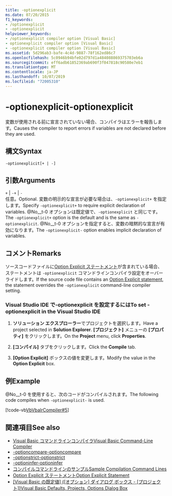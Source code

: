 ```yaml
---
title: -optionexplicit
ms.date: 07/20/2015
f1_keywords:
- /optionexplicit
- -optionexplicit
helpviewer_keywords:
- /optionexplicit compiler option [Visual Basic]
- optionexplicit compiler option [Visual Basic]
- -optionexplicit compiler option [Visual Basic]
ms.assetid: 5d296ab3-bafe-4c4d-9887-78f162ed86c7
ms.openlocfilehash: 5c0946b94bfe02d797d1a484088869375703eb6a
ms.sourcegitcommit: eff6adb61852369ab690f3f047818c90580e7eb1
ms.translationtype: MT
ms.contentlocale: ja-JP
ms.lasthandoff: 10/07/2019
ms.locfileid: "72005310"
---
```

# <a name="-optionexplicit"></a><span data-ttu-id="f71b9-102">-optionexplicit</span><span class="sxs-lookup"><span data-stu-id="f71b9-102">-optionexplicit</span></span>
<span data-ttu-id="f71b9-103">変数が使用される前に宣言されていない場合、コンパイラはエラーを報告します。</span><span class="sxs-lookup"><span data-stu-id="f71b9-103">Causes the compiler to report errors if variables are not declared before they are used.</span></span>  
  
## <a name="syntax"></a><span data-ttu-id="f71b9-104">構文</span><span class="sxs-lookup"><span data-stu-id="f71b9-104">Syntax</span></span>  
  
```console  
-optionexplicit[+ | -]  
```  
  
## <a name="arguments"></a><span data-ttu-id="f71b9-105">引数</span><span class="sxs-lookup"><span data-stu-id="f71b9-105">Arguments</span></span>  
 <span data-ttu-id="f71b9-106">`+` &#124; `-`</span><span class="sxs-lookup"><span data-stu-id="f71b9-106">`+` &#124; `-`</span></span>  
 <span data-ttu-id="f71b9-107">任意。</span><span class="sxs-lookup"><span data-stu-id="f71b9-107">Optional.</span></span> <span data-ttu-id="f71b9-108">変数の明示的な宣言が必要な場合は、`-optionexplicit+` を指定します。</span><span class="sxs-lookup"><span data-stu-id="f71b9-108">Specify `-optionexplicit+` to require explicit declaration of variables.</span></span> <span data-ttu-id="f71b9-109">@No__t-0 オプションは既定値で、`-optionexplicit` と同じです。</span><span class="sxs-lookup"><span data-stu-id="f71b9-109">The `-optionexplicit+` option is the default and is the same as `-optionexplicit`.</span></span> <span data-ttu-id="f71b9-110">@No__t-0 オプションを指定すると、変数の暗黙的な宣言が有効になります。</span><span class="sxs-lookup"><span data-stu-id="f71b9-110">The `-optionexplicit-` option enables implicit declaration of variables.</span></span>  
  
## <a name="remarks"></a><span data-ttu-id="f71b9-111">コメント</span><span class="sxs-lookup"><span data-stu-id="f71b9-111">Remarks</span></span>  
 <span data-ttu-id="f71b9-112">ソースコードファイルに[Option Explicit ステートメント](../../../visual-basic/language-reference/statements/option-explicit-statement.md)が含まれている場合、ステートメントは `-optionexplicit` コマンドラインコンパイラ設定をオーバーライドします。</span><span class="sxs-lookup"><span data-stu-id="f71b9-112">If the source code file contains an [Option Explicit statement](../../../visual-basic/language-reference/statements/option-explicit-statement.md), the statement overrides the `-optionexplicit` command-line compiler setting.</span></span>  
  
### <a name="to-set--optionexplicit-in-the-visual-studio-ide"></a><span data-ttu-id="f71b9-113">Visual Studio IDE で-optionexplicit を設定するには</span><span class="sxs-lookup"><span data-stu-id="f71b9-113">To set -optionexplicit in the Visual Studio IDE</span></span>  
  
1. <span data-ttu-id="f71b9-114">**ソリューション エクスプローラー**でプロジェクトを選択します。</span><span class="sxs-lookup"><span data-stu-id="f71b9-114">Have a project selected in **Solution Explorer**.</span></span> <span data-ttu-id="f71b9-115">**[プロジェクト]** メニューの **[プロパティ]** をクリックします。</span><span class="sxs-lookup"><span data-stu-id="f71b9-115">On the **Project** menu, click **Properties**.</span></span>   
  
2. <span data-ttu-id="f71b9-116">**[コンパイル]** タブをクリックします。</span><span class="sxs-lookup"><span data-stu-id="f71b9-116">Click the **Compile** tab.</span></span>  
  
3. <span data-ttu-id="f71b9-117">**[Option Explicit]** ボックスの値を変更します。</span><span class="sxs-lookup"><span data-stu-id="f71b9-117">Modify the value in the **Option Explicit** box.</span></span>  
  
## <a name="example"></a><span data-ttu-id="f71b9-118">例</span><span class="sxs-lookup"><span data-stu-id="f71b9-118">Example</span></span>  
 <span data-ttu-id="f71b9-119">@No__t-0 を使用すると、次のコードがコンパイルされます。</span><span class="sxs-lookup"><span data-stu-id="f71b9-119">The following code compiles when `-optionexplicit-` is used.</span></span>  
  
 [!code-vb[VbVbalrCompiler#5](~/samples/snippets/visualbasic/VS_Snippets_VBCSharp/VbVbalrCompiler/VB/OptionExplicitOff.vb#5)]  
  
## <a name="see-also"></a><span data-ttu-id="f71b9-120">関連項目</span><span class="sxs-lookup"><span data-stu-id="f71b9-120">See also</span></span>

- [<span data-ttu-id="f71b9-121">Visual Basic コマンドラインコンパイラ</span><span class="sxs-lookup"><span data-stu-id="f71b9-121">Visual Basic Command-Line Compiler</span></span>](../../../visual-basic/reference/command-line-compiler/index.md)
- [<span data-ttu-id="f71b9-122">-optioncompare</span><span class="sxs-lookup"><span data-stu-id="f71b9-122">-optioncompare</span></span>](../../../visual-basic/reference/command-line-compiler/optioncompare.md)
- [<span data-ttu-id="f71b9-123">-optionstrict</span><span class="sxs-lookup"><span data-stu-id="f71b9-123">-optionstrict</span></span>](../../../visual-basic/reference/command-line-compiler/optionstrict.md)
- [<span data-ttu-id="f71b9-124">-optioninfer</span><span class="sxs-lookup"><span data-stu-id="f71b9-124">-optioninfer</span></span>](../../../visual-basic/reference/command-line-compiler/optioninfer.md)
- [<span data-ttu-id="f71b9-125">コンパイルコマンドラインのサンプル</span><span class="sxs-lookup"><span data-stu-id="f71b9-125">Sample Compilation Command Lines</span></span>](../../../visual-basic/reference/command-line-compiler/sample-compilation-command-lines.md)
- [<span data-ttu-id="f71b9-126">Option Explicit ステートメント</span><span class="sxs-lookup"><span data-stu-id="f71b9-126">Option Explicit Statement</span></span>](../../../visual-basic/language-reference/statements/option-explicit-statement.md)
- <span data-ttu-id="f71b9-127">[[Visual Basic の既定値] ([オプション] ダイアログ ボックス - [プロジェクト])](/visualstudio/ide/reference/visual-basic-defaults-projects-options-dialog-box)</span><span class="sxs-lookup"><span data-stu-id="f71b9-127">[Visual Basic Defaults, Projects, Options Dialog Box](/visualstudio/ide/reference/visual-basic-defaults-projects-options-dialog-box)</span></span>
